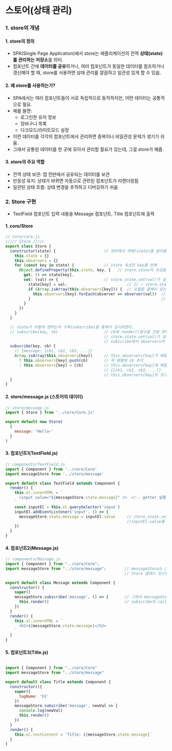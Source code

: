 # 스토어(상태 관리)

### 1. store의 개념
#### 1. store의 정의
- SPA(Single Page Application)에서 store는 애플리케이션의 전역 **상태(state)를 관리하는 저장소**를 의미. 
- 컴포넌트 간에 **데이터를 공유**하거나, 여러 컴포넌트가 동일한 데이터를 참조하거나 갱신해야 할 때, store를 사용하면 상태 관리를 깔끔하고 일관성 있게 할 수 있음.

#### 2. 왜 store를 사용하는가?
- SPA에서는 여러 컴포넌트들이 서로 독립적으로 동작하지만, 어떤 데이터는 공통적으로 필요.
- 예를 들면:
  - 로그인한 유저 정보
  - 장바구니 목록
  - 다크모드/라이트모드 설정
- 이런 데이터를 각각의 컴포넌트에서 관리하면 중복이나 비일관성 문제가 생기기 쉬움. 
- 그래서 공통된 데이터를 한 곳에 모아서 관리할 필요가 있는데, 그걸 store가 해줌.

#### 3. store의 주요 역할
- 전역 상태 보관: 앱 전반에서 공유되는 데이터를 보관
- 반응성 유지: 상태가 바뀌면 자동으로 관련된 컴포넌트가 리렌더링됨
- 일관된 상태 흐름: 상태 변경을 추적하고 디버깅하기 쉬움


### 2. Store 구현
- TextField 컴포넌트 입력 내용을 Message 컴포넌트, Title 컴포넌트에 출력
#### 1. core/Store
```js
// core/core.js
///// Store /////
export class Store {
  constructor(state) {                     // 외부에서 객체(state)를 받아옴.
    this.state = {}
    this.observers = {}
    for (const key in state) {             // state 속성인 key를 반복
      Object.defineProperty(this.state, key, {   // store.state의 속성을 정의하는 척하고, 외부state val 변환
        get: () => state[key],
        set: (val) => {                    // store.state.set(val)가 실행되면
          state[key] = val;                          // 1) ⭐️ store.state.set(val) => 외부state.key = val
          if (Array.isArray(this.observers[key])) {  // 호출할 콜백이 있는 경우!
            this.observers[key].forEach(observer => observer(val))  //  2) this.observers[key]는 배열이고 subscribe에서 [cb1, cb2, cb3, ...]으로 받아 실행
          }                                                         //     실행하는 메소드는 subscribe에 등록한 render() 등
        }
      })
    }
  }

  // state가 어떻게 변하는지 구독(subscribe)을 통해서 감시하겠다.
  // subscribe(key, cb)                    // cb에 render()함수를 전달 한다는 뜻은.
                                           // store.state.set(val)가 실행될 때마다(즉 store에 새로운 값이 넣을 때마다)
                                           // subscribe에서 observers의 key에 등록한 render() 함수를 실행하겠다
  subscribe(key, cb) {
    // {message: [cb1, cb2, cb3, ...]}
    Array.isArray(this.observers[key])     // this.observers[key]가 배열이면
      ? this.observers[key].push(cb)       // 위 배열에 cb 추가
      : this.observers[key] = [cb]         // this.observers[key]에 배열 만들어서 cb 추가
                                           // {[cb1, cb2, cb3, ...]}
                                           // this.observers[key]의 초기 값은 undefined이기에 처음에는 배열 만들어서 cb 추가함.
  }
}

```

#### 2. store/message.js (스토어의 데이터)
```js
// store/message.js
import { Store } from '../core/Core.js'

export default new Store(
  {
    message: 'Hello~'
  }
)
```

#### 3. 컴포넌트1(TextField.js)
```js
// components/TextField.js
import { Component } from '../core/Core'
import messageStore from '../store/message'

export default class TextField extends Component {
  render() {
    this.el.innerHTML = `
      <input value="${messageStore.state.message}" />  <!-- getter 실행 -->
    `
    const inputEl = this.el.querySelector('input')
    inputEl.addEventListener('input', () => {
      messageStore.state.message = inputEl.value     // store.state.set(inputEl.value) 실행, 
                                                     //inputEl.value를 messageStore의 state.message로 전달
    })
  }
}
```

#### 4. 컴포넌트2(Message.js)
```js
// components/Message.js
import { Component } from "../core/Core";
import messageStore from "../store/message";        // messageStore는 /store/message.js안에서 new Store()로 정의했기 때문에
                                                    // Store 클래스 인스턴스임

export default class Message extends Component {
  constructor() {
    super()
    messageStore.subscribe('message', () => {       // 그래서 messageStore.subscribe() 사용가능
      this.render()                                 // subscribe의 callback함수로 this.render 전달하여 실행
    })
  }
  render() {
    this.el.innerHTML = `
      <h2>${messageStore.state.message}</h2>
    `
  }
}
```

#### 5. 컴포넌트3(Title.js)
```js

import { Component } from "../core/Core"
import messageStore from "../store/message"

export default class Title extends Component {
  constructor(){
    super({
      tagName: 'h1'
    })
    messageStore.subscribe('message', newVal => {
      console.log(newVal)
      this.render()
    })
  }
  render() {
    this.el.textContent = `Title: ${messageStore.state.message}`
  }
}
```
